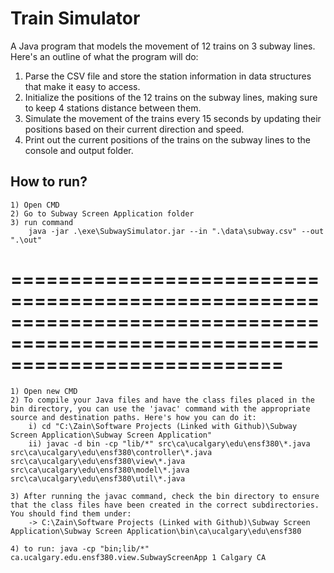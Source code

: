 # Train Simulator

A Java program that models the movement of 12 trains on 3 subway lines. Here's an outline of what the program will do:

1. Parse the CSV file and store the station information in data structures that make it easy to access.
2. Initialize the positions of the 12 trains on the subway lines, making sure to keep 4 stations distance between them.
3. Simulate the movement of the trains every 15 seconds by updating their positions based on their current direction and speed.
4. Print out the current positions of the trains on the subway lines to the console and output folder. 

## How to run?

    1) Open CMD
    2) Go to Subway Screen Application folder
    3) run command
        java -jar .\exe\SubwaySimulator.jar --in ".\data\subway.csv" --out ".\out"

# ===============================================================================================================================

    1) Open new CMD
    2) To compile your Java files and have the class files placed in the bin directory, you can use the 'javac' command with the appropriate source and destination paths. Here's how you can do it:
        i) cd "C:\Zain\Software Projects (Linked with Github)\Subway Screen Application\Subway Screen Application"
        ii) javac -d bin -cp "lib/*" src\ca\ucalgary\edu\ensf380\*.java src\ca\ucalgary\edu\ensf380\controller\*.java src\ca\ucalgary\edu\ensf380\view\*.java src\ca\ucalgary\edu\ensf380\model\*.java src\ca\ucalgary\edu\ensf380\util\*.java

    3) After running the javac command, check the bin directory to ensure that the class files have been created in the correct subdirectories. You should find them under:
        -> C:\Zain\Software Projects (Linked with Github)\Subway Screen Application\Subway Screen Application\bin\ca\ucalgary\edu\ensf380

    4) to run: java -cp "bin;lib/*" ca.ucalgary.edu.ensf380.view.SubwayScreenApp 1 Calgary CA

